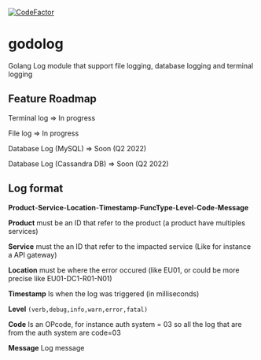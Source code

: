 [![CodeFactor](https://www.codefactor.io/repository/github/meduvia/godolog/badge/main)](https://www.codefactor.io/repository/github/meduvia/godolog/overview/main)
# godolog 

Golang Log module that support file logging, database logging and terminal logging


## Feature Roadmap 

Terminal log => In progress

File log => In progress

Database Log (MySQL) => Soon (Q2 2022)

Database Log (Cassandra DB) => Soon (Q2 2022)

## Log format 

**Product**-**Service**-**Location**-**Timestamp**-**FuncType**-**Level**-**Code**-**Message**

**Product** must be an ID that refer to the product (a product have multiples services)

**Service** must the an ID that refer to the impacted service (Like for instance a API gateway)

**Location** must be where the error occured (like EU01, or could be more precise like EU01-DC1-R01-N01)

**Timestamp** Is when the log was triggered (in milliseconds)

**Level** `(verb,debug,info,warn,error,fatal)`

**Code** Is an OPcode, for instance auth system = 03 so all the log that are from the auth system are code=03 

**Message** Log message
